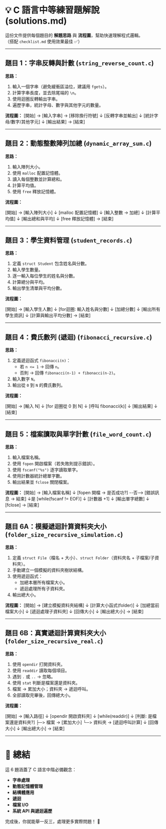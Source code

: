 # 💡 C 語言中等練習題解說 (solutions.md)

這份文件提供每個題目的 **解題思路** 與 **流程圖**，幫助快速理解程式邏輯。  
（搭配 `checklist.md` 使用效果最佳 ✅）

---

## 題目 1：字串反轉與計數 (`string_reverse_count.c`)

**思路：**
1. 輸入一個字串（避免緩衝區溢位，建議用 `fgets`）。
2. 計算字串長度，並去除尾端的 `\n`。
3. 使用迴圈反轉輸出字串。
4. 遍歷字串，統計字母、數字與其他字元的數量。

**流程圖：**
[開始] → [輸入字串] → [移除換行符號]
↓
[反轉字串並輸出]
↓
[統計字母/數字/其他字元]
↓
[輸出結果] → [結束]



---

## 題目 2：動態整數陣列加總 (`dynamic_array_sum.c`)

**思路：**
1. 輸入陣列大小。
2. 使用 `malloc` 配置記憶體。
3. 讀入每個整數並計算總和。
4. 計算平均值。
5. 使用 `free` 釋放記憶體。

**流程圖：**

[開始] → [輸入陣列大小]
↓
[malloc 配置記憶體]
↓
[輸入整數 → 加總]
↓
[計算平均值]
↓
[輸出總和與平均]
↓
[free 釋放記憶體] → [結束]


---

## 題目 3：學生資料管理 (`student_records.c`)

**思路：**
1. 定義 `struct Student` 包含姓名與分數。
2. 輸入學生數量。
3. 逐一輸入每位學生的姓名與分數。
4. 計算總分與平均。
5. 輸出學生清單與平均分數。

**流程圖：**


[開始] → [輸入學生人數]
↓
[for迴圈: 輸入姓名與分數]
↓
[加總分數]
↓
[輸出所有學生資訊]
↓
[計算與輸出平均分數] → [結束]


---

## 題目 4：費氏數列 (遞迴) (`fibonacci_recursive.c`)

**思路：**
1. 定義遞迴函式 `fibonacci(n)`：
    - 若 `n <= 1` → 回傳 `n`。
    - 否則 → 回傳 `fibonacci(n-1) + fibonacci(n-2)`。
2. 輸入數字 `N`。
3. 輸出從 `0` 到 `N` 的費氏數列。

**流程圖：**

[開始] → [輸入 N]
↓
[for 迴圈從 0 到 N]
↓
[呼叫 fibonacci(k)]
↓
[輸出結果]
↓
[結束]


---

## 題目 5：檔案讀取與單字計數 (`file_word_count.c`)

**思路：**
1. 輸入檔案名稱。
2. 使用 `fopen` 開啟檔案（若失敗則提示錯誤）。
3. 使用 `fscanf("%s")` 逐字讀取單字。
4. 使用計數器統計總單字數。
5. 輸出結果並 `fclose` 關閉檔案。

**流程圖：**
[開始] → [輸入檔案名稱]
↓
[fopen 開檔 → 是否成功?] --否--> [錯誤訊息 → 結束]
↓是
[while(fscanf != EOF)]
↓
[計數器 +1]
↓
[輸出單字總數]
↓
[fclose] → [結束]



---

## 題目 6A：模擬遞迴計算資料夾大小 (`folder_size_recursive_simulation.c`)

**思路：**
1. 定義 `struct File`（檔名 + 大小）、`struct Folder`（資料夾名 + 子檔案/子資料夾）。
2. 手動建立一個模擬的資料夾樹狀結構。
3. 使用遞迴函式：
    - 加總本層所有檔案大小。
    - 遞迴處理所有子資料夾。
4. 輸出總大小。

**流程圖：**
[開始] → [建立模擬資料夾結構]
↓
[計算大小函式(folder)]
↓
[加總當前檔案大小]
↓
[遞迴處理子資料夾]
↓
[回傳大小]
↓
[輸出總大小] → [結束]



---

## 題目 6B：真實遞迴計算資料夾大小 (`folder_size_recursive_real.c`)

**思路：**
1. 使用 `opendir` 打開資料夾。
2. 使用 `readdir` 讀取每個項目。
3. 遇到 `.` 或 `..` → 忽略。
4. 使用 `stat` 判斷是檔案還是資料夾。
5. 檔案 → 累加大小；資料夾 → 遞迴呼叫。
6. 全部讀取完畢後，回傳總大小。

**流程圖：**

[開始] → [輸入路徑]
↓
[opendir 開啟資料夾]
↓
[while(readdir)]
↓
[判斷: 是檔案還是資料夾?]
├─> 檔案 → [累加大小]
└─> 資料夾 → [遞迴呼叫計算]
↓
[回傳大小]
↓
[輸出總大小] → [結束]



---

# 🎯 總結
這 6 題涵蓋了 C 語言中階必備觀念：

- **字串處理**
- **動態記憶體管理**
- **結構體應用**
- **遞迴**
- **檔案 I/O**
- **系統 API 與遞迴遍歷**

完成後，你就能舉一反三，處理更多實際問題！ 🚀



 